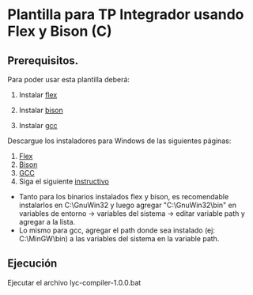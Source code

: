 # Plantilla para TP Integrador usando Flex y Bison (C)

## Prerequisitos. 

Para poder usar esta plantilla deberá:

1. Instalar [flex](https://github.com/westes/flex)

2. Instalar [bison](https://www.gnu.org/software/bison/)

3. Instalar [gcc](https://gcc.gnu.org/)

Descargue los instaladores para Windows de las siguientes páginas:

1. [Flex](http://gnuwin32.sourceforge.net/packages/flex.htm)
2. [Bison](http://gnuwin32.sourceforge.net/packages/bison.htm)
3. [GCC](https://sourceforge.net/projects/mingw/files/)
4. Siga el siguiente [instructivo](https://issuu.com/lilianachisaguano/docs/instalacion_de_flex__bison_y_mingw)

* Tanto para los binarios instalados flex y bison, es recomendable instalarlos en C:\GnuWin32 y luego agregar "C:\GnuWin32\bin" en variables de entorno -> variables del sistema -> editar variable path y agregar a la lista.
* Lo mismo para gcc, agregar el path donde sea instalado (ej: C:\MinGW\bin) a las variables del sistema en la variable path.

## Ejecución  

Ejecutar el archivo lyc-compiler-1.0.0.bat

